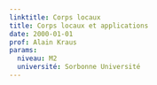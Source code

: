 ```yaml
---
linktitle: Corps locaux
title: Corps locaux et applications
date: 2000-01-01
prof: Alain Kraus
params:
  niveau: M2
  université: Sorbonne Université
---
```


